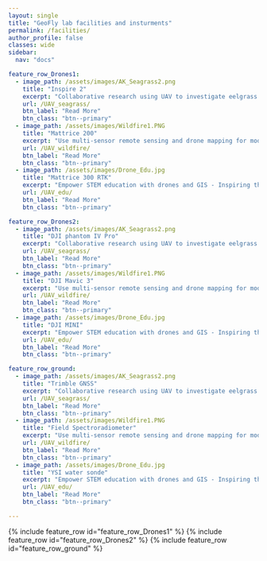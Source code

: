 ```yaml
---
layout: single
title: "GeoFly lab facilities and insturments"
permalink: /facilities/
author_profile: false
classes: wide
sidebar:
  nav: "docs"

feature_row_Drones1:
  - image_path: /assets/images/AK_Seagrass2.png
    title: "Inspire 2"
    excerpt: "Collaborative research using UAV to investigate eelgrass wasting disease"
    url: /UAV_seagrass/
    btn_label: "Read More"
    btn_class: "btn--primary"
  - image_path: /assets/images/Wildfire1.PNG
    title: "Mattrice 200"
    excerpt: "Use multi-sensor remote sensing and drone mapping for modeling California wildfires"
    url: /UAV_wildfire/
    btn_label: "Read More"
    btn_class: "btn--primary"
  - image_path: /assets/images/Drone_Edu.jpg
    title: "Mattrice 300 RTK"
    excerpt: "Empower STEM education with drones and GIS - Inspiring the next generation of scientists"
    url: /UAV_edu/
    btn_label: "Read More"
    btn_class: "btn--primary"

feature_row_Drones2:
  - image_path: /assets/images/AK_Seagrass2.png
    title: "DJI phantom IV Pro"
    excerpt: "Collaborative research using UAV to investigate eelgrass wasting disease"
    url: /UAV_seagrass/
    btn_label: "Read More"
    btn_class: "btn--primary"
  - image_path: /assets/images/Wildfire1.PNG
    title: "DJI Mavic 3"
    excerpt: "Use multi-sensor remote sensing and drone mapping for modeling California wildfires"
    url: /UAV_wildfire/
    btn_label: "Read More"
    btn_class: "btn--primary"
  - image_path: /assets/images/Drone_Edu.jpg
    title: "DJI MINI"
    excerpt: "Empower STEM education with drones and GIS - Inspiring the next generation of scientists"
    url: /UAV_edu/
    btn_label: "Read More"
    btn_class: "btn--primary"

feature_row_ground:
  - image_path: /assets/images/AK_Seagrass2.png
    title: "Trimble GNSS"
    excerpt: "Collaborative research using UAV to investigate eelgrass wasting disease"
    url: /UAV_seagrass/
    btn_label: "Read More"
    btn_class: "btn--primary"
  - image_path: /assets/images/Wildfire1.PNG
    title: "Field Spectroradiometer"
    excerpt: "Use multi-sensor remote sensing and drone mapping for modeling California wildfires"
    url: /UAV_wildfire/
    btn_label: "Read More"
    btn_class: "btn--primary"
  - image_path: /assets/images/Drone_Edu.jpg
    title: "YSI water sonde"
    excerpt: "Empower STEM education with drones and GIS - Inspiring the next generation of scientists"
    url: /UAV_edu/
    btn_label: "Read More"
    btn_class: "btn--primary"

---
```

{% include feature_row id="feature_row_Drones1" %}
{% include feature_row id="feature_row_Drones2" %}
{% include feature_row id="feature_row_ground" %}











